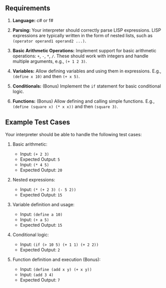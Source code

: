﻿## Requirements

1. **Language:** c# or f#

1. **Parsing:** Your interpreter should correctly parse LISP expressions. LISP expressions are typically written in the form of nested lists, such as `(operator operand1 operand2 ...)`.

2. **Basic Arithmetic Operations:** Implement support for basic arithmetic operations: `+`, `-`, `*`, `/`. These should work with integers and handle multiple arguments, e.g., `(+ 1 2 3)`.

3. **Variables:** Allow defining variables and using them in expressions. E.g., `(define x 10)` and then `(+ x 5)`.

4. **Conditionals:** (Bonus) Implement the `if` statement for basic conditional logic.

5. **Functions:** (Bonus) Allow defining and calling simple functions. E.g., `(define (square x) (* x x))` and then `(square 3)`.

## Example Test Cases

Your interpreter should be able to handle the following test cases:

1. Basic arithmetic:
    - Input: `(+ 2 3)`
    - Expected Output: `5`
    - Input: `(* 4 5)`
    - Expected Output: `20`

2. Nested expressions:
    - Input: `(* (+ 2 3) (- 5 2))`
    - Expected Output: `15`

3. Variable definition and usage:
    - Input: `(define a 10)`
    - Input: `(+ a 5)`
    - Expected Output: `15`

4. Conditional logic:
    - Input: `(if (> 10 5) (+ 1 1) (+ 2 2))`
    - Expected Output: `2`

5. Function definition and execution (Bonus):
    - Input: `(define (add x y) (+ x y))`
    - Input: `(add 3 4)`
    - Expected Output: `7`
